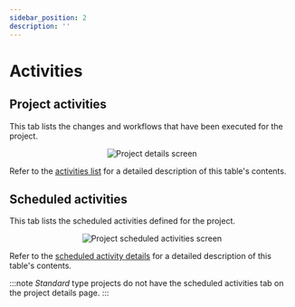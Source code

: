 ```yaml
---
sidebar_position: 2
description: ''
---
```


# Activities

## Project activities

This tab lists the changes and workflows that have been executed for the project.

<p align='center'>
  <img alt='Project details screen' src={require('!url-loader!../images/project-details.png').default} className='image-border'/>
</p>

Refer to the [activities list](/ui/activity.md#understanding-the-activity-screen) for a detailed description of this table's contents.

## Scheduled activities

This tab lists the scheduled activities defined for the project.

<p align='center'>
  <img alt='Project scheduled activities screen' src={require('!url-loader!../images/project-scheduled-activities.png').default} className='image-border'/>
</p>

Refer to the [scheduled activity details](/ui/scheduled_activities.md#scheduled-activity-details) for a detailed description of this table's contents.

:::note
_Standard_ type projects do not have the scheduled activities tab on the project details page.
:::
